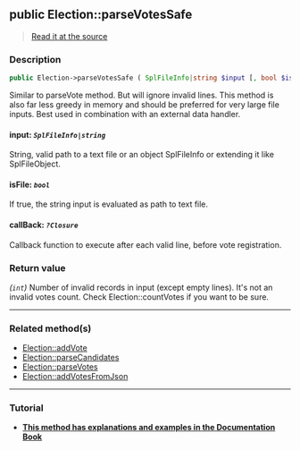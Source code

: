 ## public Election::parseVotesSafe

> [Read it at the source](https://github.com/julien-boudry/Condorcet/blob/master/src/ElectionProcess/VotesProcess.php#L455)

### Description    

```php
public Election->parseVotesSafe ( SplFileInfo|string $input [, bool $isFile = false , ?Closure $callBack = null] ): int
```

Similar to parseVote method. But will ignore invalid lines. This method is also far less greedy in memory and should be preferred for very large file inputs. Best used in combination with an external data handler.
    

#### **input:** *`SplFileInfo|string`*   
String, valid path to a text file or an object SplFileInfo or extending it like SplFileObject.    


#### **isFile:** *`bool`*   
If true, the string input is evaluated as path to text file.    


#### **callBack:** *`?Closure`*   
Callback function to execute after each valid line, before vote registration.    


### Return value   

*(`int`)* Number of invalid records in input (except empty lines). It's not an invalid votes count. Check Election::countVotes if you want to be sure.


---------------------------------------

### Related method(s)      

* [Election::addVote](/Docs/ApiReferences/Election%20Class/Election--addVote.md)    
* [Election::parseCandidates](/Docs/ApiReferences/Election%20Class/Election--parseCandidates.md)    
* [Election::parseVotes](/Docs/ApiReferences/Election%20Class/Election--parseVotes.md)    
* [Election::addVotesFromJson](/Docs/ApiReferences/Election%20Class/Election--addVotesFromJson.md)    

---------------------------------------

### Tutorial

* **[This method has explanations and examples in the Documentation Book](https://www.condorcet.io/3.AsPhpLibrary/5.Votes/1.AddVotes)**    
